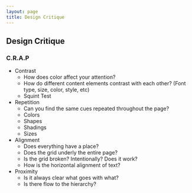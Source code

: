 ```yaml
---
layout: page
title: Design Critique
---
```


## Design Critique

### C.R.A.P

* Contrast
  * How does color affect your attention?
  * How do different content elements contrast with each other? (Font type, size, color, style, etc)
  * Squint Test
* Repetition
  * Can you find the same cues repeated throughout the page?
  * Colors
  * Shapes
  * Shadings
  * Sizes
* Alignment
  * Does everything have a place?
  * Does the grid underly the entire page?
  * Is the grid broken? Intentionally? Does it work?
  * How is the horizontal alignment of text?
* Proximity
  * Is it always clear what goes with what?
  * Is there flow to the hierarchy?
